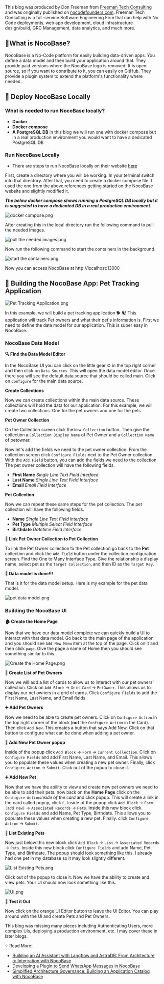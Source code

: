 This blog was produced by Don Freeman from [Freeman Tech Consulting](https://freemantechconsulting.com/) and was originally published on [nocodefounders.com](https://www.aidutu.cn/info/link?url=http://nocodefounders.com). Freeman Tech Consulting is a full-service Software Engineering Firm that can help with No Code deployments, web app development, cloud infrastructure design/build, GRC Management, data analytics, and much more.

## 🌟What is NocoBase?

NocoBase is a No-Code platform for easily building data-driven apps. You define a data model and then build your application around that. They provide paid versions where the NocoBase logo is removed. It is open source, so if you want to contribute to it, you can easily on GitHub. They provide a plugin system to extend the platform's functionality where needed.

## 🚀 Deploy NocoBase Locally

### **What is needed to run NocoBase locally?**

* **Docker**
* **Docker compose**
* **A PostgreSQL DB** In this blog we will run one with docker compose but in a real production environment you would want to have a dedicated PostgreSQL DB

### **Run NocoBase Locally**

* There are steps to run NocoBase locally on their website [here](https://docs.nocobase.com/welcome/getting-started/installation/docker-compose)

First, create a directory where you will be working. In your terminal switch into that directory. After that, you need to create a docker compose file. I used the one from the above references getting started on the NocoBase website and slightly modified it.

***The below docker compose shows running a PostgreSQL DB locally but it is suggested to have a dedicated DB in a real production environment.***

![docker compose.png](https://static-docs.nocobase.com/8c25f1c572a1330beb04376b5053dcd4.png)

After creating this in the local directory run the following command to pull the needed images.

![pull the needed images.png](https://static-docs.nocobase.com/222cba9fddfe376ee2d031bfb1aa1708.png)

Now run the following command to start the containers in the background.

![start the containers.png](https://static-docs.nocobase.com/7fc3c0958673e3264b2881c18a5e949d.png)

Now you can access NocoBase at http://localhost:13000

## 🐶 Building the NocoBase App: Pet Tracking Application

![Pet Tracking Application.png](https://static-docs.nocobase.com/0960fcf248fce60c67d186aaa5b1e8fe.png)

In this example, we will build a pet tracking application 🐕 🐈! This application will track Pet owners and what their pet's information is. First we need to define the data model for our application. This is super easy in NocoBase.

### **NocoBase Data Model**

**🔍 Find the Data Model Editor**

In the NocoBase UI you can click on the little gear ⚙️ in the top right corner and then click on `Data Sources`. This will open the data model editor. Once there you will see the default data source that should be called main. Click on `Configure` for the main data source.

**Create Collections**

Now we can create collections within the main data source. These collections will hold the data for our application. For this example, we will create two collections. One for the pet owners and one for the pets.

**Pet Owner Collection**

On the Collection screen click the `New Collection` button. Then give the collection a `Collection Display Name` of Pet Owner and a `Collection Name` of petowner.

Now let's add the fields we need to the pet owner collection. From the collection screen click `Configure Fields` next to the Pet Owner collection. With the `Add Field` button, you can add the fields we need to the collection. The pet owner collection will have the following fields.

* **First Name** *Single Line Text Field Interface*
* **Last Name** *Single Line Text Field Interface*
* **Email** *Email Field Interface*

**Pet Collection**

Now we can repeat these same steps for the pet collection. The pet collection will have the following fields.

* **Name** *Single Line Text Field Interface*
* **Pet Type** *Multiple Select Field Interface*
* **Birthdate** *Datetime Field Interface*

**🔗 Link Pet Owner Collection to Pet Collection**

To link the Pet Owner collection to the Pet collection go back to the **Pet** collection and click the `Add Field` button under the collection configuration screen. Find the One to Many Interface Type. Give the relationship a display name, select pet as the `Target Collection`, and then ID as the `Target Key`.

**🥳 Data model is done!!!**

That is it for the data model setup. Here is my example for the pet data model.

![pet data model.png](https://static-docs.nocobase.com/5b683b9ddaeab7c644512fa7dbdbbeb6.png)

### **Building the NocoBase UI**

**🏠 Create the Home Page**

Now that we have our data model complete we can quickly build a UI to interact with that data model. Go back to the main page of the application and you should see `Add New Menu` item at the top of the page. Click on it and then click `page`. Give the page a name of Home then you should see something similar to this.

![Create the Home Page.png](https://static-docs.nocobase.com/06081448ef1a5b90c1703905e42bb727.png)

**📜 Create List of Pet Owners**

Now we will add a list of cards to allow us to interact with our pet owners' collection. Click on `Add Block` → `Grid Card` → `PetOwner`. This allows us to display our pet owners in a grid of cards. Click `Configure Fields` to add the First Name, Last Name, and Email fields.

**➕ Add Pet Owners**

Now we need to be able to create pet owners. Click on `Configure Action` in the top right corner of the block (**not** the `Configure Action` in the Card). Then click `Add New`. This creates a button that says Add New. Click on that button to configure what can be done when adding a pet owner.

**🍿 Add New Pet Owner popup**

Inside of the popup click `Add Block` → `Form` → `Current Collection`. Click on `Configure Fields` and add First Name, Last Name, and Email. This allows you to populate these values when creating a new pet owner. Finally, click `Configure Action` → `Submit`. Click out of the popup to close it.

**➕ Add New Pet**

Now that we have the ability to view and create new pet owners we need to be able to add their pets. now back on the **Home Page** click on the `Configure Action`*inside of the card* and click popup. This will create a link in the card called popup, click it. Inside of the popup click `Add Block` → `Form (add new)` → `Associated Records` → `Pets`. Inside this new block click `Configure Fields` and add Name, Pet Type, Birthdate. This allows you to populate these values when creating a new pet. Finally. click `Configure Action` → `Submit`.

**📜 List Existing Pets**

Now just below this new block click `Add Block` → `List` → `Associated Records` → `Pets`. Inside this new block click `Configure Fields` and add Name, Pet Type, and Birthdate.  The popup should look something like this. I already had one pet in my database so it may look slightly different.

![List Existing Pets.png](https://static-docs.nocobase.com/3cfc6fadf38b4f88dcee4478aa1b65cb.png)

Click out of the popup to close it. Now we have the ability to create and view pets. Your UI should now look something like this.

![UI.png](https://static-docs.nocobase.com/97149b76b62c72ccc9d484ceffd50208.png)

**🧪 Test it Out**

Now click on the orange UI Editor button to leave the UI Editor. You can play around with the UI and create Pets and Pet Owners.

This blog was missing many pieces including Authenticating Users, more complex UIs, deploying a production environment, etc. I may cover these in later blogs.

💡 Read More:

* [Building an AI Assistant with Langflow and AstraDB: From Architecture to Integration with NocoBase](https://www.nocobase.com/en/blog/building-ai-assistant-langflow-astradb-nocobase)
* [Developing a Plugin to Send WhatsApp Messages in NocoBase](https://www.nocobase.com/en/blog/developing-a-plugin-to-send-whatsapp-messages)
* [Simplified Architecture Governance: Building an Application Catalog with NocoBase](https://www.nocobase.com/en/blog/building-an-application-catalog-with-nocobase)
